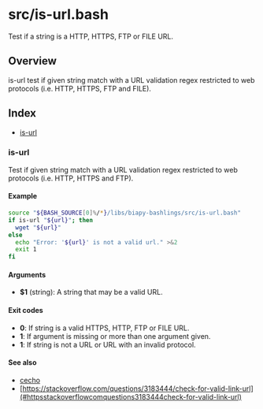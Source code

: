 # src/is-url.bash

Test if a string is a HTTP, HTTPS, FTP or FILE URL.

## Overview

is-url test if given string match with a URL validation regex restricted
to web protocols (i.e. HTTP, HTTPS, FTP and FILE).

## Index

* [is-url](#is-url)

### is-url

Test if given string match with a URL validation regex restricted
to web protocols (i.e. HTTP, HTTPS and FTP).

#### Example

```bash
source "${BASH_SOURCE[0]%/*}/libs/biapy-bashlings/src/is-url.bash"
if is-url "${url}"; then
  wget "${url}"
else
  echo "Error: '${url}' is not a valid url." >&2
  exit 1
fi
```

#### Arguments

* **$1** (string): A string that may be a valid URL.

#### Exit codes

* **0**: If string is a valid HTTPS, HTTP, FTP or FILE URL.
* **1**: If argument is missing or more than one argument given.
* **1**: If string is not a URL or URL with an invalid protocol.

#### See also

* [cecho](#cecho)
* [https://stackoverflow.com/questions/3183444/check-for-valid-link-url](#httpsstackoverflowcomquestions3183444check-for-valid-link-url)

